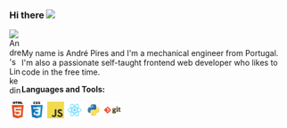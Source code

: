 ### Hi there <img src="https://media.giphy.com/media/hvRJCLFzcasrR4ia7z/giphy.gif" width="5px">

<a href="https://www.linkedin.com/in/andrepires4a23b812b/">
  <img align="left" alt="Andre's Linkedin" width="22px" src="https://raw.githubusercontent.com/peterthehan/peterthehan/master/assets/linkedin.svg" />
</a>

<br /><br />
My name is André Pires and I'm a mechanical engineer from Portugal.<br />
I'm also a passionate self-taught frontend web developer who likes to code in the free time.
<br />

**Languages and Tools:**  

<code><img height="30" src="https://raw.githubusercontent.com/github/explore/80688e429a7d4ef2fca1e82350fe8e3517d3494d/topics/html/html.png"></code>
<code><img height="30" src="https://raw.githubusercontent.com/github/explore/80688e429a7d4ef2fca1e82350fe8e3517d3494d/topics/css/css.png"></code>
<code><img height="30" src="https://raw.githubusercontent.com/github/explore/80688e429a7d4ef2fca1e82350fe8e3517d3494d/topics/javascript/javascript.png"></code>
<code><img height="30" src="https://raw.githubusercontent.com/github/explore/80688e429a7d4ef2fca1e82350fe8e3517d3494d/topics/react/react.png"></code>
<code><img height="30" src="https://raw.githubusercontent.com/github/explore/80688e429a7d4ef2fca1e82350fe8e3517d3494d/topics/python/python.png"></code>
<code><img height="30" src="https://raw.githubusercontent.com/github/explore/80688e429a7d4ef2fca1e82350fe8e3517d3494d/topics/git/git.png"></code>
